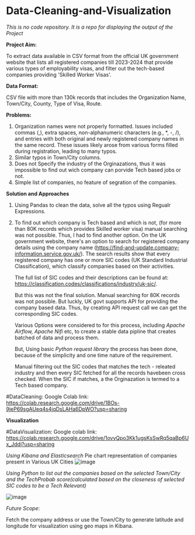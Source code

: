 # Data-Cleaning-and-Visualization
*This is no code repository. It is a repo for displaying the output of the Project*


**Project Aim:** 

To extract data available in CSV format from the official UK government website that lists all registered companies till 2023-2024 that provide various types of employability visas, and filter out the tech-based companies providing 'Skilled Worker Visas'.

**Data Format:** 

CSV file with more than 130k records that includes the Organization Name, Town/City, County, Type of Visa, Route.

**Problems:** 

1. Organization names were not properly formatted. Issues included commas (,), extra spaces, non-alphanumeric characters (e.g., *, -, /), and entries with both original and newly registered company names in the same record. These issues likely arose from various forms filled during registration, leading to many typos.
2. Similar typos in Town/City columns.
3. Does not Specify the industry of the Orginazations, thus it was impossible to find out wich company can porvide Tech based jobs or not.
4. Simple list of companies, no feature of segration of the companies. 

**Solution and Approaches** 

1. Using Pandas to clean the data, solve all the typos using Regualr Expressions.
2. To find out which company is Tech based and which is not, (for more than 80K records which provides Skilled worker visa) manual searching was not possible.
   Thus, I had to find another option.
   On the UK government website, there's an option to search for registered company details using the company name (https://find-and-update.company-information.service.gov.uk/). The search results show that every registered company has one or more SIC codes (UK Standard Industrial Classification), which classify companies based on their activities.
   
   The full list of SIC codes and their descriptions can be found at: https://classification.codes/classifications/industry/uk-sic/.
   
    But this was not the final solution. Manual searching for 80K records was not possible. But luckly, UK govt supports API for providing the company based data.
    Thus, by creating API request call we can get the corresponding SIC codes.

    Various Options were considered to for this process, including
  _*Apache Airflow*, *Apache Nifi*_ etc, to create a stable data pipline that creates batched of data and process them.

   But, Using basic _*Python request library*_ the process has been done, because of the simplicity and one time nature of the requirement.

   Manual filtering out the SIC codes that matches the tech - releated industry and then every SIC fetched for all the records havebeen cross checked. When the SIC if matches, a the Orginazation is termed to a Tech based company.

#DataCleaning:
Google Colab link: https://colab.research.google.com/drive/1BOs-9jeP69sgAUeq4s4jqDsLAHa6DpWO?usp=sharing


**Visualization**

#DataVisualization:
Google colab link: https://colab.research.google.com/drive/1ovvQpo3Kk1ugsKsSwRq5qaBp6Ux_Jddj?usp=sharing

*Using Kibana and Elasticsearch*
  Pie chart representation of companies present in Various UK Cities
   ![image](https://github.com/prathamsoni002/Data-Cleaning-and-Visualization/assets/114599961/313fc9ef-54a3-46c3-a5ca-c30ec592dcc1)


*Using Python to list out the companies based on the selected Town/City and the TechProbab score(calculated based on the closeness of selected SIC codes to be a Tech Relevant)*

![image](https://github.com/prathamsoni002/Data-Cleaning-and-Visualization/assets/114599961/0e6c37cf-37e5-4aa5-8a68-00b3669de7c1)


*Future Scope*:

Fetch the company address or use the Town/City to generate latitude and longitude for visualization using geo maps in Kibana.
 
